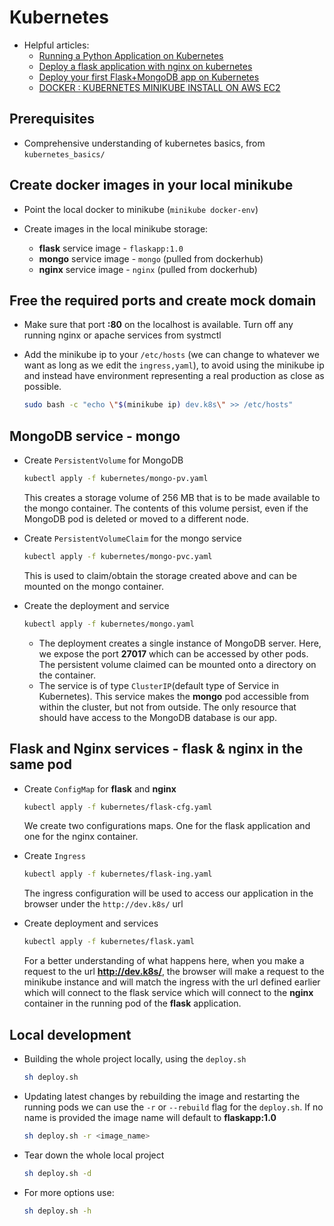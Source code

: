 # Kubernetes

- Helpful articles:
  - [Running a Python Application on Kubernetes](https://medium.com/avmconsulting-blog/running-a-python-application-on-kubernetes-aws-56609e7cd88c)
  - [Deploy a flask application with nginx on kubernetes](https://www.kisphp.com/kubernetes/deploy-a-flask-application-with-nginx-on-kubernetes)
  - [Deploy your first Flask+MongoDB app on Kubernetes](https://levelup.gitconnected.com/deploy-your-first-flask-mongodb-app-on-kubernetes-8f5a33fa43b4)
  - [DOCKER : KUBERNETES MINIKUBE INSTALL ON AWS EC2](https://www.bogotobogo.com/DevOps/Docker/Docker-Kubernetes-Minikube-install-on-AWS-EC2.php)

## Prerequisites

- Comprehensive understanding of kubernetes basics, from `kubernetes_basics/`

## Create docker images in your local minikube

- Point the local docker to minikube (`minikube docker-env`)
- Create images in the local minikube storage:

  - **flask** service image - `flaskapp:1.0`
  - **mongo** service image - `mongo` (pulled from dockerhub)
  - **nginx** service image - `nginx` (pulled from dockerhub)

## Free the required ports and create mock domain

- Make sure that port **:80** on the localhost is available. Turn off any running nginx or apache services from systmctl

- Add the minikube ip to your `/etc/hosts` (we can change to whatever we want as long as we edit the `ingress,yaml`), to avoid using the minikube ip and instead have environment representing a real production as close as possible.
  ```bash
  sudo bash -c "echo \"$(minikube ip) dev.k8s\" >> /etc/hosts"
  ```

## MongoDB service - **mongo**

- Create `PersistentVolume` for MongoDB

  ```bash
  kubectl apply -f kubernetes/mongo-pv.yaml
  ```

  This creates a storage volume of 256 MB that is to be made available to the mongo container. The contents of this volume persist, even if the MongoDB pod is deleted or moved to a different node.

- Create `PersistentVolumeClaim` for the mongo service

  ```bash
  kubectl apply -f kubernetes/mongo-pvc.yaml
  ```

  This is used to claim/obtain the storage created above and can be mounted on the mongo container.

- Create the deployment and service

  ```bash
  kubectl apply -f kubernetes/mongo.yaml
  ```

  - The deployment creates a single instance of MongoDB server. Here, we expose the port **27017** which can be accessed by other pods. The persistent volume claimed can be mounted onto a directory on the container.
  - The service is of type `ClusterIP`(default type of Service in Kubernetes). This service makes the **mongo** pod accessible from within the cluster, but not from outside. The only resource that should have access to the MongoDB database is our app.

## Flask and Nginx services - **flask** & **nginx** in the same pod

- Create `ConfigMap` for **flask** and **nginx**

  ```bash
  kubectl apply -f kubernetes/flask-cfg.yaml
  ```

  We create two configurations maps. One for the flask application and one for the nginx container.

- Create `Ingress`

  ```bash
  kubectl apply -f kubernetes/flask-ing.yaml
  ```

  The ingress configuration will be used to access our application in the browser under the `http://dev.k8s/` url

- Create deployment and services

  ```bash
  kubectl apply -f kubernetes/flask.yaml
  ```

  For a better understanding of what happens here, when you make a request to the url **http://dev.k8s/**, the browser will make a request to the minikube instance and will match the ingress with the url defined earlier which will connect to the flask service which will connect to the **nginx** container in the running pod of the **flask** application.

## Local development

- Building the whole project locally, using the `deploy.sh`

  ```bash
  sh deploy.sh
  ```

- Updating latest changes by rebuilding the image and restarting the running pods we can use the `-r` or `--rebuild` flag for the `deploy.sh`. If no name is provided the image name will default to **flaskapp:1.0**

  ```bash
  sh deploy.sh -r <image_name>
  ```

- Tear down the whole local project

  ```bash
  sh deploy.sh -d
  ```

- For more options use:
  ```bash
  sh deploy.sh -h
  ```
